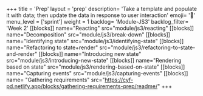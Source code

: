 +++
title = 'Prep'
layout = 'prep'
description= 'Take a template and populate it with data; then update the data in response to user interaction'
emoji= '📝'
menu_level = ['sprint']
weight = 1
backlog= 'Module-JS3'
backlog_filter= 'Week 2'
[[blocks]]
name="Reacting"
src="module/js3/reacting"
[[blocks]]
name="Decomposition"
src="module/js3/break-down"
[[blocks]]
name="Identifying state"
src="module/js3/identifying-state"
[[blocks]]
name="Refactoring to state+render"
src="module/js3/refactoring-to-state-and-render"
[[blocks]]
name="Introducing new state"
src="module/js3/introducing-new-state"
[[blocks]]
name="Rendering based on state"
src="module/js3/rendering-based-on-state"
[[blocks]]
name="Capturing events"
src="module/js3/capturing-events"
[[blocks]]
name= "Gathering requirements"
src="https://cyf-pd.netlify.app/blocks/gathering-requirements-prep/readme/"
+++
